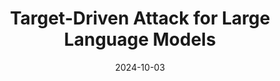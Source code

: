 ---
title: "Target-Driven Attack for Large Language Models"
collection: publications
category: twenty_four
date: 2024-10-03
venue: 'ECAI'
slidesurl: # None
paperurl: 'https://www.researchgate.net/profile/Chong-Zhang-93/publication/385010872_Target-Driven_Attack_for_Large_Language_Models/links/6711da0f035917754c0784b4/Target-Driven-Attack-for-Large-Language-Models.pdf'
citation: Zhang, Chong, Mingyu Jin, <strong>Dong Shu</strong>, Taowen Wang, Dongfang Liu, and Xiaobo Jin. "Target-driven Attack for Large Language Models, CCF B." In European Conference on Artificial Intelligence (ECAI), 2024. 2024.
---